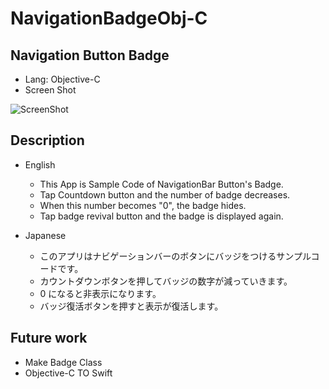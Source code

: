 # NavigationBadgeObj-C
## Navigation Button Badge
* Lang: Objective-C
* Screen Shot

![ScreenShot](https://2.bp.blogspot.com/-g1MzOnv93Ck/Vsnrz7w-eyI/AAAAAAAADXA/3HZhVkj4too/s1600/NavigationBadgeSS.PNG)

## Description
* English
  - This App is Sample Code of NavigationBar Button's Badge.
  - Tap Countdown button and the number of badge decreases.
  - When this number becomes "0", the badge hides.
  - Tap badge revival button and the badge is displayed again.
  
* Japanese
  - このアプリはナビゲーションバーのボタンにバッジをつけるサンプルコードです。
  - カウントダウンボタンを押してバッジの数字が減っていきます。
  - 0 になると非表示になります。
  - バッジ復活ボタンを押すと表示が復活します。
  
## Future work
* Make Badge Class
* Objective-C TO Swift
